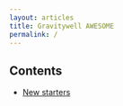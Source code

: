 ```yaml
---
layout: articles
title: Gravitywell AWESOME
permalink: /
---
```


## Contents

- [New starters](/new-starters)